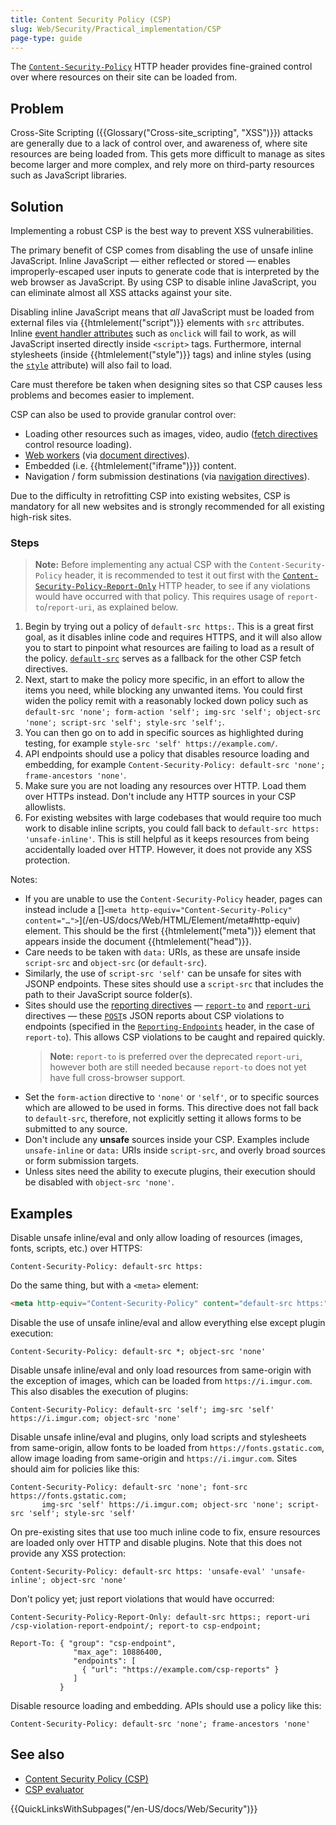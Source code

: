 ```yaml
---
title: Content Security Policy (CSP)
slug: Web/Security/Practical_implementation/CSP
page-type: guide
---
```


The [`Content-Security-Policy`](/en-US/docs/Web/HTTP/Headers/Content-Security-Policy) HTTP header provides fine-grained control over where resources on their site can be loaded from.

## Problem

Cross-Site Scripting ({{Glossary("Cross-site_scripting", "XSS")}}) attacks are generally due to a lack of control over, and awareness of, where site resources are being loaded from. This gets more difficult to manage as sites become larger and more complex, and rely more on third-party resources such as JavaScript libraries.

## Solution

Implementing a robust CSP is the best way to prevent XSS vulnerabilities.

The primary benefit of CSP comes from disabling the use of unsafe inline JavaScript. Inline JavaScript — either reflected or stored — enables improperly-escaped user inputs to generate code that is interpreted by the web browser as JavaScript. By using CSP to disable inline JavaScript, you can eliminate almost all XSS attacks against your site.

Disabling inline JavaScript means that _all_ JavaScript must be loaded from external files via {{htmlelement("script")}} elements with `src` attributes. Inline [event handler attributes](/en-US/docs/Web/HTML/Attributes#event_handler_attributes) such as `onclick` will fail to work, as will JavaScript inserted directly inside `<script>` tags. Furthermore, internal stylesheets (inside {{htmlelement("style")}} tags) and inline styles (using the [`style`](/en-US/docs/Web/HTML/Global_attributes/style) attribute) will also fail to load.

Care must therefore be taken when designing sites so that CSP causes less problems and becomes easier to implement.

CSP can also be used to provide granular control over:

- Loading other resources such as images, video, audio ([fetch directives](/en-US/docs/Glossary/Fetch_directive) control resource loading).
- [Web workers](/en-US/docs/Web/API/Web_Workers_API) (via [document directives](/en-US/docs/Glossary/Document_directive)).
- Embedded (i.e. {{htmlelement("iframe")}}) content.
- Navigation / form submission destinations (via [navigation directives](/en-US/docs/Glossary/Navigation_directive)).

Due to the difficulty in retrofitting CSP into existing websites, CSP is mandatory for all new websites and is strongly recommended for all existing high-risk sites.

### Steps

> **Note:** Before implementing any actual CSP with the `Content-Security-Policy` header, it is recommended to test it out first with the [`Content-Security-Policy-Report-Only`](/en-US/docs/Web/HTTP/Headers/Content-Security-Policy-Report-Only) HTTP header, to see if any violations would have occurred with that policy. This requires usage of `report-to`/`report-uri`, as explained below.

1. Begin by trying out a policy of `default-src https:`. This is a great first goal, as it disables inline code and requires HTTPS, and it will also allow you to start to pinpoint what resources are failing to load as a result of the policy. [`default-src`](/en-US/docs/Web/HTTP/Headers/Content-Security-Policy/default-src) serves as a fallback for the other CSP fetch directives.
2. Next, start to make the policy more specific, in an effort to allow the items you need, while blocking any unwanted items. You could first widen the policy remit with a reasonably locked down policy such as `default-src 'none'; form-action 'self'; img-src 'self'; object-src 'none'; script-src 'self'; style-src 'self';`.
3. You can then go on to add in specific sources as highlighted during testing, for example `style-src 'self' https://example.com/`.
4. API endpoints should use a policy that disables resource loading and embedding, for example `Content-Security-Policy: default-src 'none'; frame-ancestors 'none'`.
5. Make sure you are not loading any resources over HTTP. Load them over HTTPs instead. Don't include any HTTP sources in your CSP allowlists.
6. For existing websites with large codebases that would require too much work to disable inline scripts, you could fall back to `default-src https: 'unsafe-inline'`. This is still helpful as it keeps resources from being accidentally loaded over HTTP. However, it does not provide any XSS protection.

Notes:

- If you are unable to use the `Content-Security-Policy` header, pages can instead include a []`<meta http-equiv="Content-Security-Policy" content="…">`](/en-US/docs/Web/HTML/Element/meta#http-equiv) element. This should be the first {{htmlelement("meta")}} element that appears inside the document {{htmlelement("head")}}.
- Care needs to be taken with `data:` URIs, as these are unsafe inside `script-src` and `object-src` (or `default-src`).
- Similarly, the use of `script-src 'self'` can be unsafe for sites with JSONP endpoints. These sites should use a `script-src` that includes the path to their JavaScript source folder(s).
- Sites should use the [reporting directives](/en-US/docs/Glossary/Reporting_directive) — [`report-to`](/en-US/docs/Web/HTTP/Headers/Content-Security-Policy/report-to) and [`report-uri`](/en-US/docs/Web/HTTP/Headers/Content-Security-Policy/report-uri) directives — these [`POST`](/en-US/docs/Web/HTTP/Methods/POST)s JSON reports about CSP violations to endpoints (specified in the [`Reporting-Endpoints`](/en-US/docs/Web/HTTP/Headers/Reporting-Endpoints) header, in the case of `report-to`). This allows CSP violations to be caught and repaired quickly.
  > **Note:** `report-to` is preferred over the deprecated `report-uri`, however both are still needed because `report-to` does not yet have full cross-browser support.
- Set the `form-action` directive to `'none'` or `'self'`, or to specific sources which are allowed to be used in forms. This directive does not fall back to `default-src`, therefore, not explicitly setting it allows forms to be submitted to any source.
- Don't include any **unsafe** sources inside your CSP. Examples include `unsafe-inline` or `data:` URIs inside `script-src`, and overly broad sources or form submission targets.
- Unless sites need the ability to execute plugins, their execution should be disabled with `object-src 'none'`.

## Examples

Disable unsafe inline/eval and only allow loading of resources (images, fonts, scripts, etc.) over HTTPS:

```http
Content-Security-Policy: default-src https:
```

Do the same thing, but with a `<meta>` element:

```html
<meta http-equiv="Content-Security-Policy" content="default-src https:" />
```

Disable the use of unsafe inline/eval and allow everything else except plugin execution:

```http
Content-Security-Policy: default-src *; object-src 'none'
```

Disable unsafe inline/eval and only load resources from same-origin with the exception of images, which can be loaded from `https://i.imgur.com`. This also disables the execution of plugins:

```http
Content-Security-Policy: default-src 'self'; img-src 'self' https://i.imgur.com; object-src 'none'
```

Disable unsafe inline/eval and plugins, only load scripts and stylesheets from same-origin, allow fonts to be loaded from `https://fonts.gstatic.com`, allow image loading from same-origin and `https://i.imgur.com`. Sites should aim for policies like this:

```http
Content-Security-Policy: default-src 'none'; font-src https://fonts.gstatic.com;
       img-src 'self' https://i.imgur.com; object-src 'none'; script-src 'self'; style-src 'self'
```

On pre-existing sites that use too much inline code to fix, ensure resources are loaded only over HTTP and disable plugins. Note that this does not provide any XSS protection:

```http
Content-Security-Policy: default-src https: 'unsafe-eval' 'unsafe-inline'; object-src 'none'
```

Don't policy yet; just report violations that would have occurred:

```http
Content-Security-Policy-Report-Only: default-src https:; report-uri /csp-violation-report-endpoint/; report-to csp-endpoint;

Report-To: { "group": "csp-endpoint",
              "max_age": 10886400,
              "endpoints": [
                { "url": "https://example.com/csp-reports" }
              ]
           }
```

Disable resource loading and embedding. APIs should use a policy like this:

```http
Content-Security-Policy: default-src 'none'; frame-ancestors 'none'
```

## See also

- [Content Security Policy (CSP)](/en-US/docs/Web/HTTP/CSP)
- [CSP evaluator](https://csp-evaluator.withgoogle.com/)

{{QuickLinksWithSubpages("/en-US/docs/Web/Security")}}
